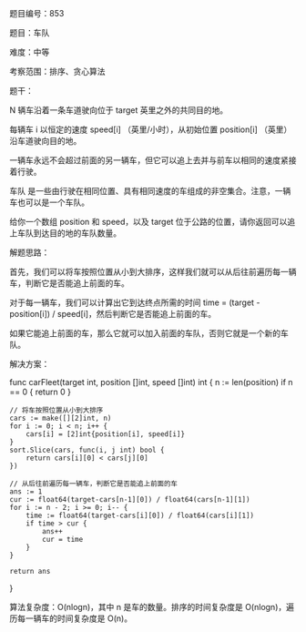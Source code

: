 题目编号：853

题目：车队

难度：中等

考察范围：排序、贪心算法

题干：

N  辆车沿着一条车道驶向位于 target 英里之外的共同目的地。

每辆车 i 以恒定的速度 speed[i] （英里/小时），从初始位置 position[i] （英里） 沿车道驶向目的地。

一辆车永远不会超过前面的另一辆车，但它可以追上去并与前车以相同的速度紧接着行驶。

车队 是一些由行驶在相同位置、具有相同速度的车组成的非空集合。注意，一辆车也可以是一个车队。

给你一个数组 position 和 speed，以及 target 位于公路的位置，请你返回可以追上车队到达目的地的车队数量。

解题思路：

首先，我们可以将车按照位置从小到大排序，这样我们就可以从后往前遍历每一辆车，判断它是否能追上前面的车。

对于每一辆车，我们可以计算出它到达终点所需的时间 time = (target - position[i]) / speed[i]，然后判断它是否能追上前面的车。

如果它能追上前面的车，那么它就可以加入前面的车队，否则它就是一个新的车队。

解决方案：

func carFleet(target int, position []int, speed []int) int {
    n := len(position)
    if n == 0 {
        return 0
    }

    // 将车按照位置从小到大排序
    cars := make([][2]int, n)
    for i := 0; i < n; i++ {
        cars[i] = [2]int{position[i], speed[i]}
    }
    sort.Slice(cars, func(i, j int) bool {
        return cars[i][0] < cars[j][0]
    })

    // 从后往前遍历每一辆车，判断它是否能追上前面的车
    ans := 1
    cur := float64(target-cars[n-1][0]) / float64(cars[n-1][1])
    for i := n - 2; i >= 0; i-- {
        time := float64(target-cars[i][0]) / float64(cars[i][1])
        if time > cur {
            ans++
            cur = time
        }
    }

    return ans
}

算法复杂度：O(nlogn)，其中 n 是车的数量。排序的时间复杂度是 O(nlogn)，遍历每一辆车的时间复杂度是 O(n)。